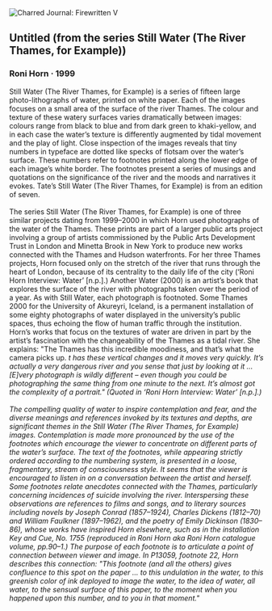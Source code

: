 <div class="artwork-of-the-day">
  <div class="container">
    <div class="img-wrapper">
      <img
        src="https://uploads6.wikiart.org/images/roni-horn/untitled-from-the-series-still-water-the-river-thames-for-example-1999.jpg!Large.jpg"
        alt="Charred Journal: Firewritten V" />
    </div>
    <div class="artwork-detail">
      <div class="artwork-origin"> 
        <h2 class="artwork-name">Untitled (from the series Still Water (The River Thames, for Example))</h2>
        <h3 class="artist">
          Roni Horn
                    ·  1999
        </h3>
      </div>
      <p class="description">
        <span class="artwork-description-text ng-binding" ng-bind-html="viewModel.ArtworkOfTheDay.Description | unsafe">Still Water (The River Thames, for Example) is a series of fifteen large photo-lithographs of water, printed on white paper. Each of the images focuses on a small area of the surface of the river Thames. The colour and texture of these watery surfaces varies dramatically between images: colours range from black to blue and from dark green to khaki-yellow, and in each case the water’s texture is differently augmented by tidal movement and the play of light. Close inspection of the images reveals that tiny numbers in typeface are dotted like specks of flotsam over the water’s surface. These numbers refer to footnotes printed along the lower edge of each image’s white border. The footnotes present a series of musings and quotations on the significance of the river and the moods and narratives it evokes. Tate’s Still Water (The River Thames, for Example) is from an edition of seven.
<br>
<br>The series Still Water (The River Thames, for Example) is one of three similar projects dating from 1999–2000 in which Horn used photographs of the water of the Thames. These prints are part of a larger public arts project involving a group of artists commissioned by the Public Arts Development Trust in London and Minetta Brook in New York to produce new works connected with the Thames and Hudson waterfronts. For her three Thames projects, Horn focused only on the stretch of the river that runs through the heart of London, because of its centrality to the daily life of the city (‘Roni Horn Interview: Water’ [n.p.].) Another Water (2000) is an artist’s book that explores the surface of the river with photographs taken over the period of a year. As with Still Water, each photograph is footnoted. Some Thames 2000 for the University of Akureyri, Iceland, is a permanent installation of some eighty photographs of water displayed in the university’s public spaces, thus echoing the flow of human traffic through the institution. Horn’s works that focus on the textures of water are driven in part by the artist’s fascination with the changeability of the Thames as a tidal river. She explains: "The Thames has this incredible moodiness, and that’s what the camera picks up. <i>t has these vertical changes and it moves very quickly. It’s actually a very dangerous river and you sense that just by looking at it ... [E]very photograph is wildly different – even though you could be photographing the same thing from one minute to the next. It’s almost got the complexity of a portrait." (Quoted in ‘Roni Horn Interview: Water’ [n.p.].)
<br>
<br>The compelling quality of water to inspire contemplation and fear, and the diverse meanings and references invoked by its textures and depths, are significant themes in the Still Water (The River Thames, for Example) images. Contemplation is made more pronounced by the use of the footnotes which encourage the viewer to concentrate on different parts of the water’s surface. The text of the footnotes, while appearing strictly ordered according to the numbering system, is presented in a loose, fragmentary, stream of consciousness style. It seems that the viewer is encouraged to listen in on a conversation between the artist and herself. Some footnotes relate anecdotes connected with the Thames, particularly concerning incidences of suicide involving the river. Interspersing these observations are references to films and songs, and to literary sources including novels by Joseph Conrad (1857–1924), Charles Dickens (1812–70) and William Faulkner (1897–1962), and the poetry of Emily Dickinson (1830–86), whose works have inspired Horn elsewhere, such as in the installation Key and Cue, No. 1755 (reproduced in Roni Horn aka Roni Horn catalogue volume, pp.90–1.) The purpose of each footnote is to articulate a point of connection between viewer and image. In P13059, footnote 22, Horn describes this connection: "This footnote (and all the others) gives confluence to this spot on the paper ... to this undulation in the water, to this greenish color of ink deployed to image the water, to the idea of water, all water, to the sensual surface of this paper, to the moment when you happened upon this number, and to you in that moment."</i></span>
                        <div class="text-shadow-container" ng-show="showShadow" style=""></div>
      </p>
    </div>
  </div>

</div>
